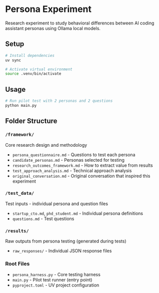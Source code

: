 # Persona Experiment

Research experiment to study behavioral differences between AI coding assistant personas using Ollama local models.

## Setup

```bash
# Install dependencies
uv sync

# Activate virtual environment
source .venv/bin/activate
```

## Usage

```bash
# Run pilot test with 2 personas and 2 questions
python main.py
```

## Folder Structure

### `/framework/`
Core research design and methodology
- `persona_questionnaire.md` - Questions to test each persona
- `candidate_personas.md` - Personas selected for testing
- `research_outcomes_framework.md` - How to extract value from results
- `test_approach_analysis.md` - Technical approach analysis
- `original_conversation.md` - Original conversation that inspired this experiment

### `/test_data/`
Test inputs - individual persona and question files
- `startup_cto.md`, `phd_student.md` - Individual persona definitions
- `questions.md` - Test questions

### `/results/`
Raw outputs from persona testing (generated during tests)
- `raw_responses/` - Individual JSON response files

### Root Files
- `persona_harness.py` - Core testing harness
- `main.py` - Pilot test runner (entry point)
- `pyproject.toml` - UV project configuration